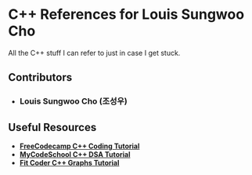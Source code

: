 # C++ References for Louis Sungwoo Cho
All the C++ stuff I can refer to just in case I get stuck.

## Contributors
- ### Louis Sungwoo Cho (조성우)

## Useful Resources

- **[FreeCodecamp C++ Coding Tutorial](https://www.youtube.com/watch?v=8jLOx1hD3_o)**
- **[MyCodeSchool C++ DSA Tutorial](https://www.youtube.com/watch?v=B31LgI4Y4DQ)**
- **[Fit Coder C++ Graphs Tutorial](https://youtube.com/playlist?list=PLFj4kIJmwGu3m30HfYDDufr3PZBfyngr0)**
